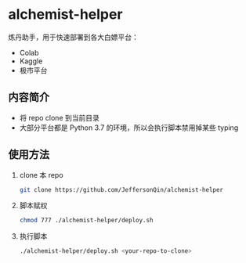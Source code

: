 # alchemist-helper

炼丹助手，用于快速部署到各大白嫖平台：

* Colab
* Kaggle
* 极市平台

## 内容简介

* 将 repo clone 到当前目录
* 大部分平台都是 Python 3.7 的环境，所以会执行脚本禁用掉某些 typing

## 使用方法

1. clone 本 repo
   ```bash
   git clone https://github.com/JeffersonQin/alchemist-helper
   ```
2. 脚本赋权
   ```bash
   chmod 777 ./alchemist-helper/deploy.sh
   ```
3. 执行脚本
   ```bash
   ./alchemist-helper/deploy.sh <your-repo-to-clone>
   ```
